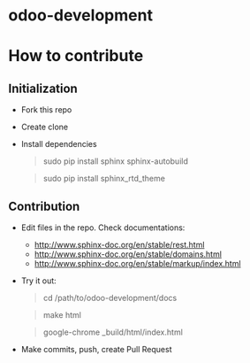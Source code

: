 # odoo-development


# How to contribute

## Initialization

  * Fork this repo
  * Create clone
  * Install dependencies

    > sudo pip install sphinx sphinx-autobuild

    > sudo pip install sphinx_rtd_theme

## Contribution

  * Edit files in the repo. Check documentations:
    * http://www.sphinx-doc.org/en/stable/rest.html
    * http://www.sphinx-doc.org/en/stable/domains.html
    * http://www.sphinx-doc.org/en/stable/markup/index.html

  * Try it out:

    > cd /path/to/odoo-development/docs

    > make html

    > google-chrome _build/html/index.html

  * Make commits, push, create Pull Request
